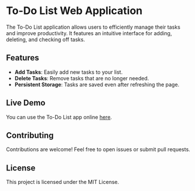# To-Do List Web Application

The To-Do List application allows users to efficiently manage their tasks and improve productivity. It features an intuitive interface for adding, deleting, and checking off tasks.

## Features
- **Add Tasks**: Easily add new tasks to your list.
- **Delete Tasks**: Remove tasks that are no longer needed.
- **Persistent Storage**: Tasks are saved even after refreshing the page.

## Live Demo
You can use the To-Do List app online [here](YOUR_GITHUB_PAGES_LINK_HERE).

## Contributing
Contributions are welcome! Feel free to open issues or submit pull requests.

## License
This project is licensed under the MIT License.
